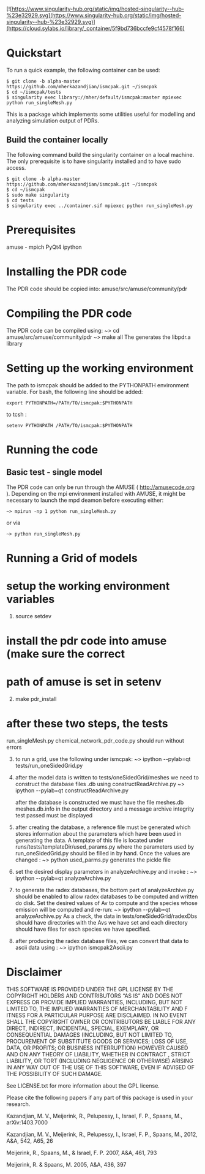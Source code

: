 [![https://www.singularity-hub.org/static/img/hosted-singularity--hub-%23e32929.svg](https://www.singularity-hub.org/static/img/hosted-singularity--hub-%23e32929.svg)](https://cloud.sylabs.io/library/_container/5f9bd736bccfe9cf4578f166)

Quickstart
==========
To run a quick example, the following container can be used:

    $ git clone -b alpha-master https://github.com/mherkazandjian/ismcpak.git ~/ismcpak
    $ cd ~/ismcpak/tests
    $ singularity exec library://mher/default/ismcpak:master mpiexec python run_singleMesh.py 

This is a package which implements some utilities useful for modelling and
analyzing simulation output of PDRs.

Build the container locally
---------------------------

The following command build the singularity container on a local machine. The
only prerequisite is to have singularity installed and to have sudo access. 

    $ git clone -b alpha-master https://github.com/mherkazandjian/ismcpak.git ~/ismcpak
    $ cd ~/ismcpak
    $ sudo make singularity
    $ cd tests
    $ singularity exec ../container.sif mpiexec python run_singleMesh.py 

Prerequisites
=============
amuse  - mpich
PyQt4
ipython


Installing the PDR code
=======================
The PDR code should be copied into:
      amuse/src/amuse/community/pdr

Compiling the PDR code
======================
The PDR code can be compiled using:
    ~> cd amuse/src/amuse/community/pdr
    ~> make all
The generates the libpdr.a library

Setting up the working environment
==================================
The path to ismcpak should be added to the PYTHONPATH environment variable. For
bash, the following line should be added:

    export PYTHONPATH=/PATH/TO/ismcpak:$PYTHONPATH
   
to tcsh :

    setenv PYTHONPATH /PATH/TO/ismcpak:$PYTHONPATH

Running the code
================
  Basic test - single model
  -------------------------
  The PDR code can only be run through the AMUSE ( http://amusecode.org ).
  Depending on the mpi environment installed with AMUSE, it might be 
  necessary to launch the mpd deamon before executing either:
  
    ~> mpirun -np 1 python run_singleMesh.py
    
  or via
  
    ~> python run_singleMesh.py

Running a Grid of models
========================

# setup the working environment variables
1) source setdev

# install the pdr code into amuse (make sure the correct 
# path of amuse is set in setenv
2) make pdr_install

# after these two steps, the tests 
   run_singleMesh.py
   chemical_network_pdr_code.py
should run without errors


3) to run a grid, use the following under ismcpak:
   ~>  ipython --pylab=qt tests/run_oneSidedGrid.py

4) after the model data is written to 
      tests/oneSidedGrid/meshes
   we need to construct the database files .db using constructReadArchive.py
   ~> ipython --pylab=qt constructReadArchive.py

   after the database is constructed we must have the file 
         meshes.db  meshes.db.info
   in the output directory and a message 
         archive integrity test passed
   must be displayed

5) after creating the database, a reference file must be generated which 
   stores information about the parameters which have been used in 
   generating the data. A template of this file is located under
        runs/tests/templateDir/used_params.py
   where the parameters used by run_oneSidedGrid.py should be filled in
   by hand. Once the values are changed :
       ~> python used_parms.py
   generates the pickle file

6) set the desired display parameters in analyzeArchive.py and invoke :
     ~> ipython --pylab=qt analyzeArchive.py

7) to generate the radex databases, the bottom part of analyzeArchive.py should be enabled to
   allow radex databases to be computed and written do disk. Set the desired values of 
   Av to compute and the species whose emission will be computed and re-run: 
     ~> ipython --pylab=qt analyzeArchive.py
   As a check, the data in 
        tests/oneSidedGrid/radexDbs
   should have directories with the Avs we have set and each directory should 
   have files for each species we have specified.

8) after producing the radex database files, we can convert that data to ascii data using :
     ~> ipython ismcpak2Ascii.py   
   
Disclaimer
==========
THIS SOFTWARE IS PROVIDED UNDER THE GPL LICENSE BY THE COPYRIGHT HOLDERS AND 
CONTRIBUTORS “AS IS” AND DOES NOT EXPRESS OR PROVIDE IMPLIED WARRANTIES, 
INCLUDING, BUT NOT LIMITED TO, THE IMPLIED WARRANTIES OF MERCHANTABILITY AND F
ITNESS FOR A PARTICULAR PURPOSE ARE DISCLAIMED. IN NO EVENT SHALL THE COPYRIGHT 
OWNER OR CONTRIBUTORS BE LIABLE FOR ANY DIRECT, INDIRECT, INCIDENTAL, SPECIAL, 
EXEMPLARY, OR CONSEQUENTIAL DAMAGES (INCLUDING, BUT NOT LIMITED TO, PROCUREMENT 
OF SUBSTITUTE GOODS OR SERVICES; LOSS OF USE, DATA, OR PROFITS; OR BUSINESS 
INTERRUPTION) HOWEVER CAUSED AND ON ANY THEORY OF LIABILITY, WHETHER IN CONTRACT
, STRICT LIABILITY, OR TORT (INCLUDING NEGLIGENCE OR OTHERWISE) ARISING IN ANY 
WAY OUT OF THE USE OF THIS SOFTWARE, EVEN IF ADVISED OF THE POSSIBILITY OF SUCH 
DAMAGE. 

See LICENSE.txt for more information about the GPL license.

Please cite the following papers if any part of this package is used in your 
research. 

   Kazandjian, M. V., Meijerink, R., Pelupessy, I., Israel, F. P., Spaans, M.,
   arXiv:1403.7000

   Kazandjian, M. V., Meijerink, R., Pelupessy, I., Israel, F. P., Spaans, M.,
   2012, A&A, 542, A65, 26

   Meijerink, R., Spaans, M., & Israel, F. P. 2007, A&A, 461, 793

   Meijerink, R. & Spaans, M. 2005, A&A, 436, 397


 
